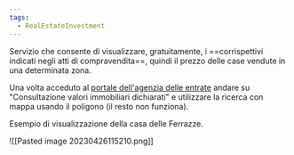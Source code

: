 ```yaml
---
tags:
  - RealEstateInvestment
---
```

Servizio che consente di visualizzare, gratuitamente, i ==corrispettivi indicati negli atti di compravendita==, quindi il prezzo delle case vendute in una determinata zona.

Una volta acceduto al [portale dell'agenzia delle entrate](https://portale.agenziaentrate.gov.it/PortaleWeb/home) andare su "Consultazione valori immobiliari dichiarati" e utilizzare la ricerca con mappa usando il poligono (il resto non funziona).

Esempio di visualizzazione della casa delle Ferrazze.

![[Pasted image 20230426115210.png]]